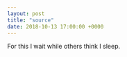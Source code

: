 ```yaml
---
layout: post
title: "source"
date: 2018-10-13 17:00:00 +0000
---
```


For this I wait while others think I sleep.
